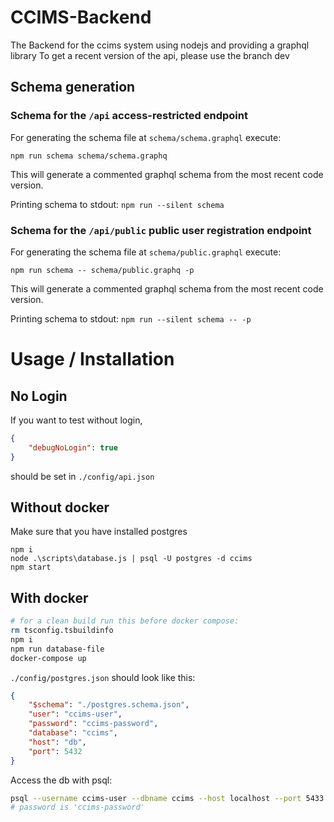 # CCIMS-Backend
The Backend for the ccims system using nodejs and providing a graphql library
To get a recent version of the api, please use the branch dev

## Schema generation
### Schema for the `/api` access-restricted endpoint
For generating the schema file at `schema/schema.graphql` execute:
```
npm run schema schema/schema.graphq
```
This will generate a commented graphql schema from the most recent code version.

Printing schema to stdout: `npm run --silent schema`

### Schema for the `/api/public` public user registration endpoint
For generating the schema file at `schema/public.graphql` execute:
```
npm run schema -- schema/public.graphq -p
```
This will generate a commented graphql schema from the most recent code version.

Printing schema to stdout: `npm run --silent schema -- -p`

# Usage / Installation

## No Login
If you want to test without login,
```json
{
    "debugNoLogin": true
}
```
should be set in `./config/api.json`

## Without docker
Make sure that you have installed postgres
```
npm i
node .\scripts\database.js | psql -U postgres -d ccims
npm start
```

## With docker
```bash
# for a clean build run this before docker compose:
rm tsconfig.tsbuildinfo
npm i
npm run database-file
docker-compose up
```
`./config/postgres.json` should look like this:
```json
{
    "$schema": "./postgres.schema.json",
    "user": "ccims-user",
    "password": "ccims-password",
    "database": "ccims",
    "host": "db",
    "port": 5432
}
```
Access the db with psql:

```bash
psql --username ccims-user --dbname ccims --host localhost --port 5433
# password is 'ccims-password'
```
